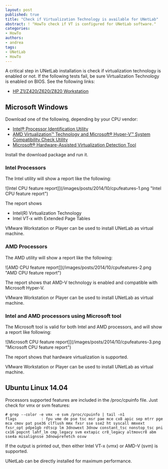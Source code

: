 ```yaml
---
layout: post
published: true
title: "Check if Virtualization Technology is available for UNetLab"
abstract: ! "HowTo check if VT is configured for UNetLab software."
categories:
- HowTo
authors:
- andrea
tags:
- UNetLab
- HowTo
---
```

A critical step in UNetLab installation is check if virtualization technology is enabled or not. If the following tests fail, be sure Virtualization Technology is enabled on BIOS. See the following links:

* [HP Z1/Z420/Z620/Z820 Workstation](http://h20566.www2.hp.com/portal/site/hpsc/template.PAGE/public/kb/docDisplay?docId=mmr_kc-0105673&ac.admitted=1414586828368.876444892.199480143 "HP Z1/Z420/Z620/Z820 Workstation")

## Microsoft Windows

Download one of the following, depending by your CPU vendor:

* [Intel&reg; Processor Identification Utility](http://www.intel.com/support/processors/tools/piu/sb/cs-014921.htm "Intel&reg; Processor Identification Utility")
* [AMD Virtualization&trade; Technology and Microsoft&reg; Hyper-V&trade; System Compatibility Check Utility](http://download.amd.com/techdownloads/AMD-VwithRVI_Hyper-V_CompatibilityUtility.zip "AMD Virtualization&trade; Technology and Microsoft&reg; Hyper-V&trade; System Compatibility Check Utility")
* [Microsoft&reg; Hardware-Assisted Virtualization Detection Tool](http://www.microsoft.com/en-us/download/details.aspx?id=592 "Microsoft&reg; Hardware-Assisted Virtualization Detection Tool")

Install the download package and run it.

### Intel Processors

The Intel utility will show a report like the following:

![Intel CPU feature report]](/images/posts/2014/10/cpufeatures-1.png "Intel CPU feature report")

The report shows

* Intel(R) Virtualization Technology
* Intel VT-x with Extended Page Tables

VMware Workstation or Player can be used to install UNetLab as virtual machine.

### AMD Processors

The AMD utility will show a report like the following:

![AMD CPU feature report]](/images/posts/2014/10/cpufeatures-2.png "AMD CPU feature report")

The report shows that AMD-V technology is enabled and compatible with Microsoft Hyper-V.

VMware Workstation or Player can be used to install UNetLab as virtual machine.

### Intel and AMD processors using Microsoft tool

The Microsoft tool is valid for both Intel and AMD processors, and will show a report like following:

![Microsoft CPU feature report]](/images/posts/2014/10/cpufeatures-3.png "Microsoft CPU feature report")

The report shows that hardware virtualization is supported.

VMware Workstation or Player can be used to install UNetLab as virtual machine.

## Ubuntu Linux 14.04

Processors supported features are included in the /proc/cpuinfo file. Just check for vmx or svm features:

~~~
# grep --color -e vmx -e svm /proc/cpuinfo | tail -n1
flags           : fpu vme de pse tsc msr pae mce cx8 apic sep mtrr pge mca cmov pat pse36 clflush mmx fxsr sse sse2 ht syscall mmxext fxsr_opt pdpe1gb rdtscp lm 3dnowext 3dnow constant_tsc nonstop_tsc pni cx16 popcnt lahf_lm cmp_legacy svm extapic cr8_legacy altmovcr8 abm sse4a misalignsse 3dnowprefetch osvw
~~~

If the output is printed out, then either Intel VT-x (vmx) or AMD-V (svm) is supported.

UNetLab can be directly installed for maximum performance.
